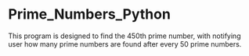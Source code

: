 # Prime_Numbers_Python
This program is designed to find the 450th prime number, with notifying user how many prime numbers are found after every 50 prime numbers. 
